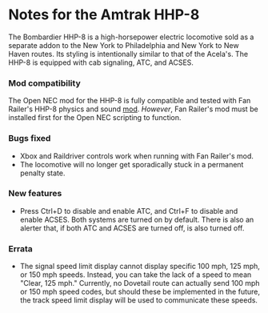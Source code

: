 # Notes for the Amtrak HHP-8

The Bombardier HHP-8 is a high-horsepower electric locomotive sold as a separate addon to the New York to Philadelphia and New York to New Haven routes. Its styling is intentionally similar to that of the Acela's. The HHP-8 is equipped with cab signaling, ATC, and ACSES.

### Mod compatibility

The Open NEC mod for the HHP-8 is fully compatible and tested with Fan Railer's HHP-8 physics and sound [mod](https://youtu.be/l_iytY0iz4I). *However*, Fan Railer's mod must be installed first for the Open NEC scripting to function.

### Bugs fixed

- Xbox and Raildriver controls work when running with Fan Railer's mod.
- The locomotive will no longer get sporadically stuck in a permanent penalty state.

### New features

- Press Ctrl+D to disable and enable ATC, and Ctrl+F to disable and enable ACSES. Both systems are turned on by default. There is also an alerter that, if both ATC and ACSES are turned off, is also turned off.

### Errata

- The signal speed limit display cannot display specific 100 mph, 125 mph, or 150 mph speeds. Instead, you can take the lack of a speed to mean "Clear, 125 mph." Currently, no Dovetail route can actually send 100 mph or 150 mph speed codes, but should these be implemented in the future, the track speed limit display will be used to communicate these speeds.